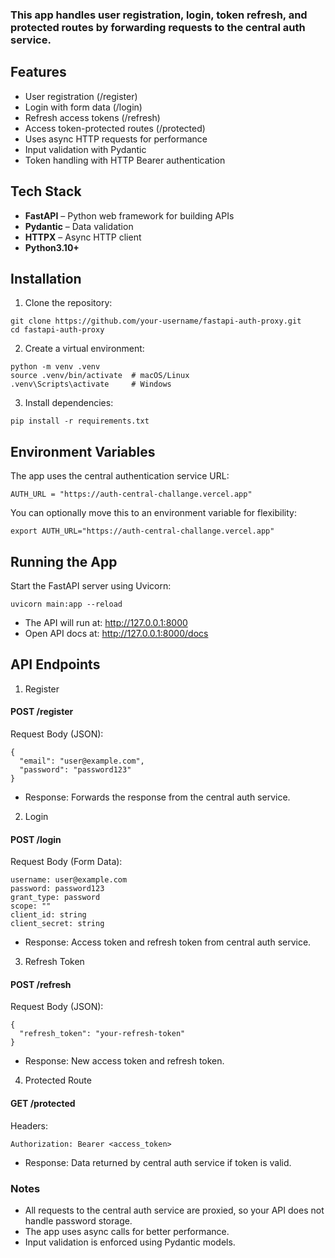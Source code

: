 ### This app handles user registration, login, token refresh, and protected routes by forwarding requests to the central auth service.

## Features
- User registration (/register)
- Login with form data (/login)
- Refresh access tokens (/refresh)
- Access token-protected routes (/protected)
- Uses async HTTP requests for performance
- Input validation with Pydantic
- Token handling with HTTP Bearer authentication

## Tech Stack
- __FastAPI__ – Python web framework for building APIs
- __Pydantic__ – Data validation
- __HTTPX__ – Async HTTP client
- __Python3.10+__

## Installation

1. Clone the repository:
```
git clone https://github.com/your-username/fastapi-auth-proxy.git
cd fastapi-auth-proxy
```

2. Create a virtual environment:
```
python -m venv .venv
source .venv/bin/activate  # macOS/Linux
.venv\Scripts\activate     # Windows
```

3. Install dependencies:
```
pip install -r requirements.txt
```

## Environment Variables

The app uses the central authentication service URL:
```
AUTH_URL = "https://auth-central-challange.vercel.app"
```

You can optionally move this to an environment variable for flexibility:
```
export AUTH_URL="https://auth-central-challange.vercel.app"
```

## Running the App
Start the FastAPI server using Uvicorn:
```
uvicorn main:app --reload
```
- The API will run at: http://127.0.0.1:8000
- Open API docs at: http://127.0.0.1:8000/docs

## API Endpoints

1. Register

#### POST /register
Request Body (JSON):
```
{
  "email": "user@example.com",
  "password": "password123"
}
```
- Response: Forwards the response from the central auth service.

2. Login

#### POST /login
Request Body (Form Data):
```
username: user@example.com
password: password123
grant_type: password
scope: ""
client_id: string
client_secret: string
```
- Response: Access token and refresh token from central auth service.

3. Refresh Token

#### POST /refresh
Request Body (JSON):
```
{
  "refresh_token": "your-refresh-token"
}
```
- Response: New access token and refresh token.

4. Protected Route

#### GET /protected
Headers:
```
Authorization: Bearer <access_token>
```

- Response: Data returned by central auth service if token is valid.

### Notes
- All requests to the central auth service are proxied, so your API does not handle password storage.
- The app uses async calls for better performance.
- Input validation is enforced using Pydantic models.